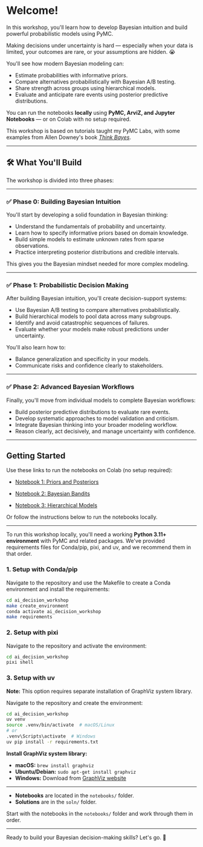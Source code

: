 # Welcome!

In this workshop, you'll learn how to develop Bayesian intuition and build powerful probabilistic models using PyMC.

Making decisions under uncertainty is hard — especially when your data is limited, your outcomes are rare, or your assumptions are hidden. 😭

You'll see how modern Bayesian modeling can:
- Estimate probabilities with informative priors.
- Compare alternatives probabilistically with Bayesian A/B testing.
- Share strength across groups using hierarchical models.
- Evaluate and anticipate rare events using posterior predictive distributions.

You can run the notebooks **locally** using **PyMC, ArviZ, and Jupyter Notebooks** — or on Colab with no setup required.

This workshop is based on tutorials taught my PyMC Labs, with some examples from Allen Downey's book [*Think Bayes*](https://allendowney.github.io/ThinkBayes2/).

---

## 🛠 What You'll Build

The workshop is divided into three phases:

---

### ✅ Phase 0: Building Bayesian Intuition

You'll start by developing a solid foundation in Bayesian thinking:
- Understand the fundamentals of probability and uncertainty.
- Learn how to specify informative priors based on domain knowledge.
- Build simple models to estimate unknown rates from sparse observations.
- Practice interpreting posterior distributions and credible intervals.

This gives you the Bayesian mindset needed for more complex modeling.

---

### ✅ Phase 1: Probabilistic Decision Making

After building Bayesian intuition, you'll create decision-support systems:
- Use Bayesian A/B testing to compare alternatives probabilistically.
- Build hierarchical models to pool data across many subgroups.
- Identify and avoid catastrophic sequences of failures.
- Evaluate whether your models make robust predictions under uncertainty.

You'll also learn how to:
- Balance generalization and specificity in your models.
- Communicate risks and confidence clearly to stakeholders.

---

### ✅ Phase 2: Advanced Bayesian Workflows

Finally, you'll move from individual models to complete Bayesian workflows:
- Build posterior predictive distributions to evaluate rare events.
- Develop systematic approaches to model validation and criticism.
- Integrate Bayesian thinking into your broader modeling workflow.
- Reason clearly, act decisively, and manage uncertainty with confidence.

---

## Getting Started

Use these links to run the notebooks on Colab (no setup required):

* [Notebook 1: Priors and Posteriors](https://colab.research.google.com/github/pymc-labs/ai_decision_workshop/blob/main/notebooks/01_prior_and_posterior.ipynb)

* [Notebook 2: Bayesian Bandits](https://colab.research.google.com/github/pymc-labs/ai_decision_workshop/blob/main/notebooks/02_bayesian_bandits.ipynb)

* [Notebook 3: Hierarchical Models](https://colab.research.google.com/github/pymc-labs/ai_decision_workshop/blob/main/notebooks/03_hierarchical.ipynb)

Or follow the instructions below to run the notebooks locally.

---

To run this workshop locally, you'll need a working **Python 3.11+ environment** with PyMC and related packages.
We've provided requirements files for Conda/pip, pixi, and uv, and we recommend them in that order.

### 1. Setup with Conda/pip

Navigate to the repository and use the Makefile to create a Conda environment and install the requirements:

```bash
cd ai_decision_workshop
make create_environment
conda activate ai_decision_workshop
make requirements
```

### 2. Setup with pixi

Navigate to the repository and activate the environment:

```bash
cd ai_decision_workshop
pixi shell
```

### 3. Setup with uv

**Note:** This option requires separate installation of GraphViz system library.

Navigate to the repository and create the environment:

```bash
cd ai_decision_workshop
uv venv
source .venv/bin/activate  # macOS/Linux
# or
.venv\Scripts\activate  # Windows
uv pip install -r requirements.txt
```

**Install GraphViz system library:**
- **macOS:** `brew install graphviz`
- **Ubuntu/Debian:** `sudo apt-get install graphviz`
- **Windows:** Download from [GraphViz website](https://graphviz.org/download/)

---

- **Notebooks** are located in the `notebooks/` folder.
- **Solutions** are in the `soln/` folder.

Start with the notebooks in the `notebooks/` folder and work through them in order.


---

Ready to build your Bayesian decision-making skills? Let's go. 🚀
